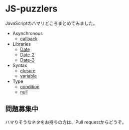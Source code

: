 JS-puzzlers
===

JavaScriptのハマリどころまとめてみました。

* Asynchronous
    * [callback](./src/asynchronous/callback/q.md)
* Libraries
    * [Date](src/libraries/date/q.md)
    * [Date-2](src/libraries/date-2/q.md)
    * [Date-3](src/libraries/date-3/q.md)
* Syntax
    * [closure](./src/syntax/closure/q.md)
    * [variable](./src/syntax/variable/q.md)
* Type
    * [condition](./src/type/condition/q.md)
    * [null](./src/type/null/q.md)

## 問題募集中

ハマりそうなネタをお持ちの方は、Pull requestからどうぞ。
